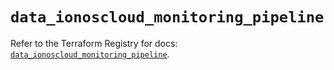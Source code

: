 # `data_ionoscloud_monitoring_pipeline`

Refer to the Terraform Registry for docs: [`data_ionoscloud_monitoring_pipeline`](https://registry.terraform.io/providers/ionos-cloud/ionoscloud/6.7.11/docs/data-sources/monitoring_pipeline).
